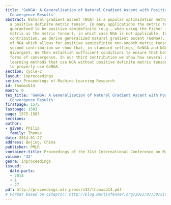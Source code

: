 ```yaml
---
title: 'GeNGA: A Generalization of Natural Gradient Ascent with Positive and Negative
  Convergence Results'
abstract: Natural gradient ascent (NGA) is a popular optimization method that uses
  a positive definite metric tensor. In many applications the metric tensor is only
  guaranteed to be positive semidefinite (e.g., when using the Fisher information
  matrix as the metric tensor), in which case NGA is not applicable. In our first
  contribution, we derive generalized natural gradient ascent (GeNGA), a generalization
  of NGA which allows for positive semidefinite non-smooth metric tensors. In our
  second contribution we show that, in standard settings, GeNGA and NGA can both be
  divergent. We then establish sufficient conditions to ensure that both achieve various
  forms of convergence. In our third contribution we show how several reinforcement
  learning methods that use NGA without positive definite metric tensors can be adapted
  to properly use GeNGA.
section: cycle-2
layout: inproceedings
series: Proceedings of Machine Learning Research
id: thomasb14
month: 0
tex_title: 'GeNGA: A Generalization of Natural Gradient Ascent with Positive and Negative
  Convergence Results'
firstpage: 1575
lastpage: 1583
page: 1575-1583
sections: 
author:
- given: Philip
  family: Thomas
date: 2014-01-27
address: Bejing, China
publisher: PMLR
container-title: Proceedings of the 31st International Conference on Machine Learning
volume: '32'
genre: inproceedings
issued:
  date-parts:
  - 2014
  - 1
  - 27
pdf: http://proceedings.mlr.press/v32/thomasb14.pdf
# Format based on citeproc: http://blog.martinfenner.org/2013/07/30/citeproc-yaml-for-bibliographies/
---
```

